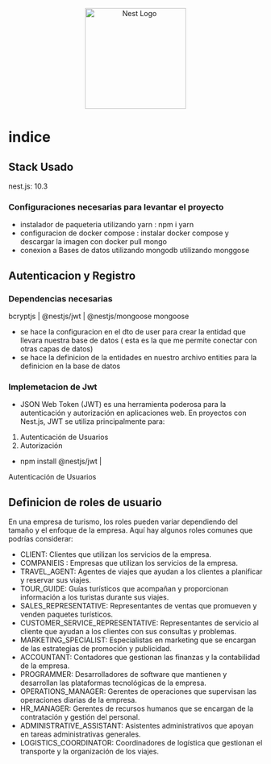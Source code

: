 <p align="center">
  <a href="http://nestjs.com/" target="blank"><img src="https://nestjs.com/img/logo-small.svg" width="200" alt="Nest Logo" /></a>
</p>

# indice

## Stack Usado
nest.js: 10.3
###

### Configuraciones necesarias para levantar el proyecto
- instalador de paqueteria utilizando yarn : npm i yarn
- configuracion de docker compose : instalar docker compose y descargar la imagen con docker pull mongo 
- conexion a Bases de datos utilizando mongodb utilizando monggose


## Autenticacion y Registro
### Dependencias necesarias 

 bcryptjs | @nestjs/jwt | @nestjs/mongoose mongoose

 + se hace la configuracion en el dto de user para crear la entidad que llevara nuestra base de datos ( esta es la que me permite conectar con otras capas de datos)
 + se hace la definicion de la entidades en nuestro archivo entities para la definicion en la base de  datos 

### Implemetacion de Jwt 
+ JSON Web Token (JWT) es una herramienta poderosa para la autenticación y autorización en aplicaciones web. En proyectos con Nest.js, JWT se utiliza principalmente para:

1. Autenticación de Usuarios
2. Autorización

+  npm install @nestjs/jwt  |

Autenticación de Usuarios

## Definicion de roles de usuario 
En una empresa de turismo, los roles pueden variar dependiendo del tamaño y el enfoque de la empresa. Aquí hay algunos roles comunes que podrías considerar:

+ CLIENT: Clientes que utilizan los servicios de la empresa.
+ COMPANIEIS : Empresas que utilizan los servicios de la empresa. 
+ TRAVEL_AGENT: Agentes de viajes que ayudan a los clientes a planificar y reservar sus viajes.
+ TOUR_GUIDE: Guías turísticos que acompañan y proporcionan información a los turistas durante sus viajes.
+ SALES_REPRESENTATIVE: Representantes de ventas que promueven y venden paquetes turísticos.
+ CUSTOMER_SERVICE_REPRESENTATIVE: Representantes de servicio al cliente que ayudan a los clientes con sus consultas y problemas.
+ MARKETING_SPECIALIST: Especialistas en marketing que se encargan de las estrategias de promoción y publicidad.
+ ACCOUNTANT: Contadores que gestionan las finanzas y la contabilidad de la empresa.
+ PROGRAMMER: Desarrolladores de software que mantienen y desarrollan las plataformas tecnológicas de la empresa.
+ OPERATIONS_MANAGER: Gerentes de operaciones que supervisan las operaciones diarias de la empresa.
+ HR_MANAGER: Gerentes de recursos humanos que se encargan de la contratación y gestión del personal.
+ ADMINISTRATIVE_ASSISTANT: Asistentes administrativos que apoyan en tareas administrativas generales.
+ LOGISTICS_COORDINATOR: Coordinadores de logística que gestionan el transporte y la organización de los viajes.

